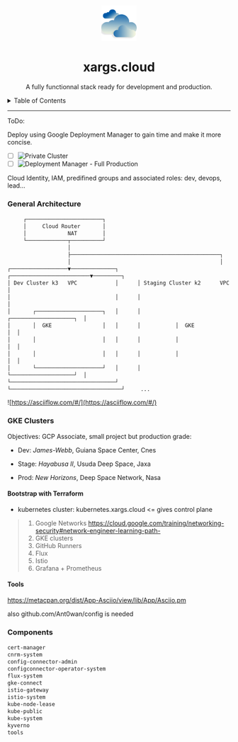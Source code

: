 <!-- TITLE -->
<br />
<div align="center">
  <img src="logo.png" alt="Logo" width="80" height="80">
  <h1 align="center">xargs.cloud</h3>
  <p align="center">
	A fully functionnal stack ready for development and production.
  </p>
</div>


<!-- TABLE OF CONTENTS -->
<details>
  <summary>Table of Contents</summary>
  <ol>
    <li>
      <a href="#Clusters">GKE Clusters</a>
      <ul>
        <li><a href="#dev.xargs.cloud">dev.xargs.cloud</a></li>
        <li><a href="#stage.xargs.cloud">stage.xargs.cloud</a></li>
        <li><a href="#prod.xargs.cloud">prod.xargs.cloud</a></li>
      </ul>
    </li>
    <li>
      <a href="#Repository">Repository</a>
      <ul>
        <li><a href="#gitlab">Gitlab</a></li>
        <li><a href="#ci">Gitlab CI</a></li>
      </ul>
    </li>
    <li><a href="#flux">Flux CD</a></li>
    <li><a href="#roadmap">Roadmap</a></li>
    <li><a href="#contributing">Contributing</a></li>
    <li><a href="#license">License</a></li>
    <li><a href="#contact">Contact</a></li>
    <li><a href="#acknowledgments">Acknowledgments</a></li>
  </ol>
</details>


---
ToDo:

Deploy using  Google Deployment Manager to gain time and make it more concise.
- [ ] ![Private Cluster](https://cloud.google.com/kubernetes-engine/docs/how-to/private-clusters)
- [ ] ![Deployment Manager - Full Production](https://googlecoursera.qwiklabs.com/focuses/19501605?parent=lti_session)

Cloud Identity, IAM, predifined groups and associated roles: dev, devops, lead...


### General Architecture

```shell
     ┌────────────────────────┐
     │     Cloud Router       │
     │             NAT        │
     └─────────────┬──────────┘
                   │
                   ├───────────────────────────────────────────────┐
                   │                                               │
┌──────────────────▼──────────────┐      ┌─────────────────────────▼─────────┐
│ Dev Cluster k3   VPC            │      │ Staging Cluster k2      VPC       │
│                                 │      │                                   │
│       ┌─────────────────────┐   │      │           ┌────────────────────┐  │
│       │  GKE                │   │      │           │  GKE               │  │
│       │                     │   │      │           │                    │  │
│       │                     │   │      │           │                    │  │
│       └─────────────────────┘   │      │           └────────────────────┘  │
└─────────────────────────────────┘      └───────────────────────────────────┘     ...
```
![https://asciiflow.com/#/](https://asciiflow.com/#/)


### GKE Clusters


Objectives: GCP Associate, small project but production grade:

- Dev: *James-Webb*, Guiana Space Center, Cnes

- Stage: *Hayabusa II*, Usuda Deep Space, Jaxa

- Prod: *New Horizons*, Deep Space Network, Nasa


#### Bootstrap with Terraform

- kubernetes cluster: kubernetes.xargs.cloud <= gives control plane

> 1. Google Networks https://cloud.google.com/training/networking-security#network-engineer-learning-path-
> 2. GKE clusters
> 3. GitHub Runners
> 4. Flux
> 5. Istio
> 6. Grafana + Prometheus

#### Tools

https://metacpan.org/dist/App-Asciio/view/lib/App/Asciio.pm

also github.com/Ant0wan/config is needed





### Components

```shell
cert-manager
cnrm-system
config-connector-admin
configconnector-operator-system
flux-system
gke-connect
istio-gateway
istio-system
kube-node-lease
kube-public
kube-system
kyverno
tools
```
